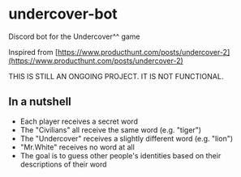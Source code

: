 # undercover-bot
Discord bot for the Undercover^^ game

Inspired from [https://www.producthunt.com/posts/undercover-2](https://www.producthunt.com/posts/undercover-2)


THIS IS STILL AN ONGOING PROJECT. IT IS NOT FUNCTIONAL.

## In a nutshell

- Each player receives a secret word
- The "Civilians" all receive the same word (e.g. "tiger")
- The "Undercover" receives a slightly different word (e.g. "lion")
- "Mr.White" receives no word at all
- The goal is to guess other people's identities based on their descriptions of their word
